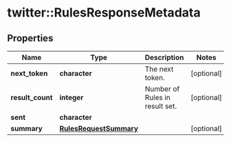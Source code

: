 # twitter::RulesResponseMetadata


## Properties
Name | Type | Description | Notes
------------ | ------------- | ------------- | -------------
**next_token** | **character** | The next token. | [optional] 
**result_count** | **integer** | Number of Rules in result set. | [optional] 
**sent** | **character** |  | 
**summary** | [**RulesRequestSummary**](RulesRequestSummary.md) |  | [optional] 


